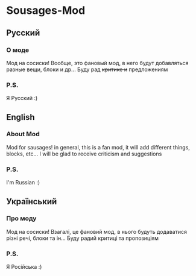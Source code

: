 # Sousages-Mod
## Русский
### О моде
Мод на сосиски! Вообще, это фановый мод, в него будут добавляться разные вещи, блоки и др... Буду рад ~~критике и~~ предложениям
### P.S.
Я Русский :)
 
## English
### About Mod
Mod for sausages! in general, this is a fan mod, it will add different things, blocks, etc... I will be glad to receive criticism and suggestions
### P.S.
I'm Russian :)

## Український
### Про моду
Мод на сосиски! Взагалі, це фановий мод, в нього будуть додаватися різні речі, блоки та ін... Буду радий критиці та пропозиціям
### P.S.
Я Російська :)
